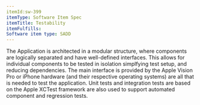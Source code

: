 ```yaml
---
itemId:sw-399
itemType: Software Item Spec
itemTitle: Testability
itemFulfills: 
Software item type: SADD
---
```

The Application is architected in a modular structure, where components are logically separated and have well-defined interfaces. This allows for individual components to be tested in isolation simplfying test setup, and reducing dependencies. The main interface is provided by the Apple Vision Pro or iPhone hardware (and their respective operating systems) are all that is needed to test the application.
Unit tests and integration tests are based on the Apple XCTest framework are also used to support automated component and regression tests.